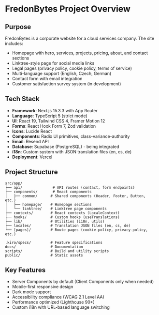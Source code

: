 # FredonBytes Project Overview

## Purpose
FredonBytes is a corporate website for a cloud services company. The site includes:
- Homepage with hero, services, projects, pricing, about, and contact sections
- Linktree-style page for social media links
- Legal pages (privacy policy, cookie policy, terms of service)
- Multi-language support (English, Czech, German)
- Contact form with email integration
- Customer satisfaction survey system (in development)

## Tech Stack
- **Framework**: Next.js 15.3.3 with App Router
- **Language**: TypeScript 5 (strict mode)
- **UI**: React 19, Tailwind CSS 4, Framer Motion 12
- **Forms**: React Hook Form 7, Zod validation
- **Icons**: Lucide React
- **Components**: Radix UI primitives, class-variance-authority
- **Email**: Resend API
- **Database**: Supabase (PostgreSQL) - being integrated
- **i18n**: Custom system with JSON translation files (en, cs, de)
- **Deployment**: Vercel

## Project Structure
```
src/app/
├── api/              # API routes (contact, form endpoints)
├── components/       # React components
│   ├── common/      # Shared components (Header, Footer, Button, etc.)
│   ├── homepage/    # Homepage sections
│   └── linktree/    # Linktree page components
├── contexts/        # React contexts (LocaleContext)
├── hooks/           # Custom hooks (useTranslations)
├── lib/             # Utilities (i18n, utils)
├── locales/         # Translation JSON files (en, cs, de)
└── [pages]/         # Route pages (cookie-policy, privacy-policy, etc.)

.kiro/specs/         # Feature specifications
docs/                # Documentation
scripts/             # Build and utility scripts
public/              # Static assets
```

## Key Features
- Server Components by default (Client Components only when needed)
- Mobile-first responsive design
- Dark mode support
- Accessibility compliance (WCAG 2.1 Level AA)
- Performance optimized (Lighthouse 90+)
- Custom i18n with URL-based language switching
